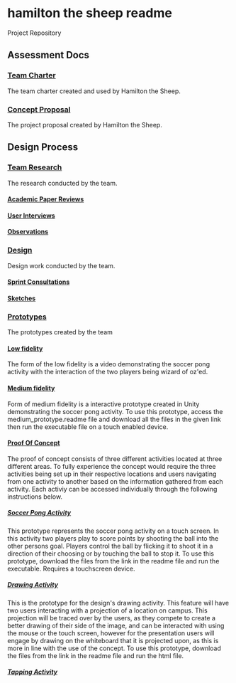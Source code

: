 # hamilton the sheep readme
Project Repository

## Assessment Docs

### [Team Charter](https://github.com/otili9890/hamilton-the-sheep/blob/master/Team%20Charter.docx)

The team charter created and used by Hamilton the Sheep. 

### [Concept Proposal](https://github.com/otili9890/hamilton-the-sheep/blob/master/Concept%20Proposal.docx) 

The project proposal created by Hamilton the Sheep. 

## Design Process

### [Team Research](https://github.com/otili9890/hamilton-the-sheep/tree/master/research) 

The research conducted by the team. 

#### [Academic Paper Reviews](https://github.com/otili9890/hamilton-the-sheep/tree/master/research/academic%20papers)

#### [User Interviews](https://github.com/otili9890/hamilton-the-sheep/tree/master/research/interviews)

#### [Observations](https://github.com/otili9890/hamilton-the-sheep/tree/master/research/observations) 

### [Design](https://github.com/otili9890/hamilton-the-sheep/tree/master/design) 

Design work conducted by the team. 

#### [Sprint Consultations](https://github.com/otili9890/hamilton-the-sheep/tree/master/design/spint%20consultations)

#### [Sketches](https://github.com/otili9890/hamilton-the-sheep/tree/master/design/sketches) 


### [Prototypes](https://github.com/otili9890/hamilton-the-sheep/tree/master/prototypes)

The prototypes created by the team 

#### [Low fidelity](https://github.com/otili9890/hamilton-the-sheep/tree/master/prototypes/low%20fidelity) 
The form of the low fidelity is a video demonstrating the soccer pong activity with the interaction of the two players being wizard of oz'ed.
#### [Medium fidelity](https://github.com/otili9890/hamilton-the-sheep/tree/master/prototypes/medium%20fidelity) 
Form of medium fidelity is a interactive prototype created in Unity demonstrating the soccer pong activity. To use this 
prototype, access the medium_prototype.readme file and download all the files in the given link then run the executable file on a touch enabled device. 

#### [Proof Of Concept](https://github.com/otili9890/hamilton-the-sheep/tree/master/prototypes/proof_of_concept)

The proof of concept consists of three different activities located at three different areas. To fully experience the concept would require 
the three activities being set up in their respective locations and users navigating from one activity to another based on the information 
gathered from each activity. Each activiy can be accessed individually through the following instructions below. 

##### [Soccer Pong Activity](https://github.com/otili9890/hamilton-the-sheep/tree/master/prototypes/medium%20fidelity) 

This prototype represents the soccer pong activity on a touch screen. In this activity two players play to score points by shooting the ball 
into the other persons goal. Players control the ball by flicking it to shoot it in a direction of their choosing or by touching the ball to stop it. 
To use this prototype, download the files from the link in the readme file and run the executable. Requires a touchscreen device. 

##### [Drawing Activity](https://github.com/otili9890/hamilton-the-sheep/blob/master/prototypes/proof_of_concept/drawing_activity)

This is the prototype for the design's drawing activity. This feature will have two users interacting with a projection of a location on campus. 
This projection will be traced over by the users, as they compete to create a better drawing of their side of the image, and can be interacted 
with using the mouse or the touch screen, however for the presentation users will engage by drawing on the whiteboard that it is projected upon,
as this is more in line with the use of the concept. 
To use this prototype, download the files from the link in the readme file and run the html file. 

##### [Tapping Activity]() 

